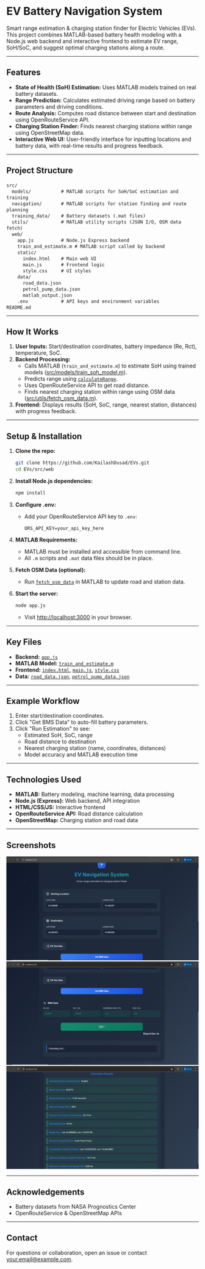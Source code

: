 # EV Battery Navigation System

Smart range estimation & charging station finder for Electric Vehicles (EVs). This project combines MATLAB-based battery health modeling with a Node.js web backend and interactive frontend to estimate EV range, SoH/SoC, and suggest optimal charging stations along a route.

---

## Features

- **State of Health (SoH) Estimation:** Uses MATLAB models trained on real battery datasets.
- **Range Prediction:** Calculates estimated driving range based on battery parameters and driving conditions.
- **Route Analysis:** Computes road distance between start and destination using OpenRouteService API.
- **Charging Station Finder:** Finds nearest charging stations within range using OpenStreetMap data.
- **Interactive Web UI:** User-friendly interface for inputting locations and battery data, with real-time results and progress feedback.

---

## Project Structure

```
src/
  models/           # MATLAB scripts for SoH/SoC estimation and training
  navigation/       # MATLAB scripts for station finding and route planning
  training_data/    # Battery datasets (.mat files)
  utils/            # MATLAB utility scripts (JSON I/O, OSM data fetch)
  web/
    app.js          # Node.js Express backend
    train_and_estimate.m # MATLAB script called by backend
    static/
      index.html    # Main web UI
      main.js       # Frontend logic
      style.css     # UI styles
    data/
      road_data.json
      petrol_pump_data.json
      matlab_output.json
    .env            # API keys and environment variables
README.md
```

---

## How It Works

1. **User Inputs:** Start/destination coordinates, battery impedance (Re, Rct), temperature, SoC.
2. **Backend Processing:**
   - Calls MATLAB (`train_and_estimate.m`) to estimate SoH using trained models ([src/models/train_soh_model.m](src/models/train_soh_model.m)).
   - Predicts range using [`calculateRange`](src/web/app.js).
   - Uses OpenRouteService API to get road distance.
   - Finds nearest charging station within range using OSM data ([src/utils/fetch_osm_data.m](src/utils/fetch_osm_data.m)).
3. **Frontend:** Displays results (SoH, SoC, range, nearest station, distances) with progress feedback.

---

## Setup & Installation

1. **Clone the repo:**
   ```sh
   git clone https://github.com/KailashDusad/EVs.git
   cd EVs/src/web
   ```

2. **Install Node.js dependencies:**
   ```sh
   npm install
   ```

3. **Configure .env:**
   - Add your OpenRouteService API key to `.env`:
     ```
     ORS_API_KEY=your_api_key_here
     ```

4. **MATLAB Requirements:**
   - MATLAB must be installed and accessible from command line.
   - All `.m` scripts and `.mat` data files should be in place.

5. **Fetch OSM Data (optional):**
   - Run [`fetch_osm_data`](src/utils/fetch_osm_data.m) in MATLAB to update road and station data.

6. **Start the server:**
   ```sh
   node app.js
   ```
   - Visit [http://localhost:3000](http://localhost:3000) in your browser.

---

## Key Files

- **Backend:** [`app.js`](src/web/app.js)
- **MATLAB Model:** [`train_and_estimate.m`](src/web/train_and_estimate.m)
- **Frontend:** [`index.html`](src/web/static/index.html), [`main.js`](src/web/static/main.js), [`style.css`](src/web/static/style.css)
- **Data:** [`road_data.json`](src/web/data/road_data.json), [`petrol_pump_data.json`](src/web/data/petrol_pump_data.json)

---

## Example Workflow

1. Enter start/destination coordinates.
2. Click "Get BMS Data" to auto-fill battery parameters.
3. Click "Run Estimation" to see:
   - Estimated SoH, SoC, range
   - Road distance to destination
   - Nearest charging station (name, coordinates, distances)
   - Model accuracy and MATLAB execution time

---

## Technologies Used

- **MATLAB:** Battery modeling, machine learning, data processing
- **Node.js (Express):** Web backend, API integration
- **HTML/CSS/JS:** Interactive frontend
- **OpenRouteService API:** Road distance calculation
- **OpenStreetMap:** Charging station and road data

---

## Screenshots

![UI Input 1](ui-input1.png)
![UI Input 2](ui-input2.png)
![Estimation Results](estimation-results.png)

---

## Acknowledgements

- Battery datasets from NASA Prognostics Center
- OpenRouteService & OpenStreetMap APIs

---

## Contact

For questions or collaboration, open an issue or contact [your.email@example.com](mailto:your.email@example.com).
